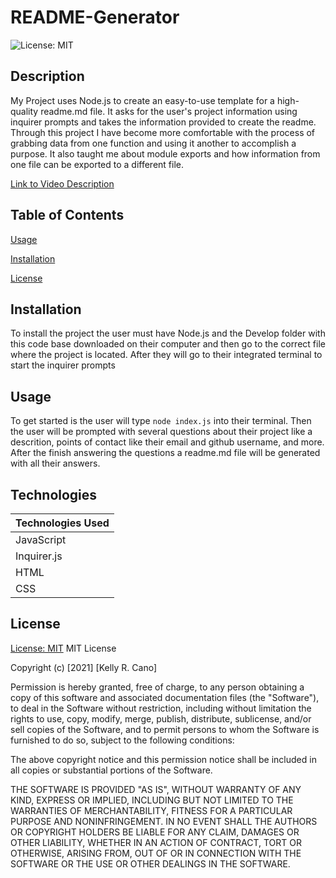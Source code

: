 # README-Generator

  ![License: MIT](https://img.shields.io/badge/License-MIT-success.svg)
  
  ## Description
  My Project uses Node.js to create an easy-to-use template for a high-quality readme.md file. It asks for the user's project information using inquirer prompts and takes the information provided to create the readme. Through this project I have become more comfortable with the process of grabbing data from one function and using it another to accomplish a purpose. It also taught me about module exports and how information from one file can be exported to a different file.

  [Link to Video Description](https://drive.google.com/file/d/1EbVUvCJvXXvXgl_Q7Vn4GLrSujlzmxN8/view)

## Table of Contents
  [Usage](#usage)


  [Installation](#installation)

  [License](#License)

## Installation
  To install the project the user must have Node.js and the Develop folder with this code base downloaded on their computer and then go to the correct file where the project is located. After they will go to their integrated terminal to start the inquirer prompts

## Usage
To get started is the user will type ```node index.js``` into their terminal. Then the user will be prompted with several questions about their project like a descrition, points of contact like their email and github username, and more. After the finish answering the questions a readme.md file will be generated with all their answers.

## Technologies
| Technologies Used | 
| ------------------| 
| JavaScript        |
|Inquirer.js        | 
| HTML              | 
| CSS               |

## License
  [License: MIT](https://opensource.org/licenses/MIT)
 MIT License

Copyright (c) [2021] [Kelly R. Cano]

Permission is hereby granted, free of charge, to any person obtaining a copy
of this software and associated documentation files (the "Software"), to deal
in the Software without restriction, including without limitation the rights
to use, copy, modify, merge, publish, distribute, sublicense, and/or sell
copies of the Software, and to permit persons to whom the Software is
furnished to do so, subject to the following conditions:

The above copyright notice and this permission notice shall be included in all
copies or substantial portions of the Software.

THE SOFTWARE IS PROVIDED "AS IS", WITHOUT WARRANTY OF ANY KIND, EXPRESS OR
IMPLIED, INCLUDING BUT NOT LIMITED TO THE WARRANTIES OF MERCHANTABILITY,
FITNESS FOR A PARTICULAR PURPOSE AND NONINFRINGEMENT. IN NO EVENT SHALL THE
AUTHORS OR COPYRIGHT HOLDERS BE LIABLE FOR ANY CLAIM, DAMAGES OR OTHER
LIABILITY, WHETHER IN AN ACTION OF CONTRACT, TORT OR OTHERWISE, ARISING FROM,
OUT OF OR IN CONNECTION WITH THE SOFTWARE OR THE USE OR OTHER DEALINGS IN THE
SOFTWARE.
